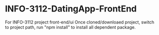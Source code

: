 # INFO-3112-DatingApp-FrontEnd
For INFO-3112 project front-end/ui
Once cloned/downloaed project, switch to project path, run "npm install" to install all dependent package.
